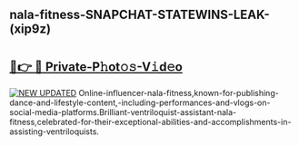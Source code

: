 ## nala-fitness-SNAPCHAT-STATEWINS-LEAK-(xip9z)


# <h2><a href="https://mediaupload.pro?-20M">🔗👉 🔴 Private-P𝚑ot𝚘𝚜-V𝚒d𝚎o</a></h2>

[![NEW UPDATED](https://i.imgur.com/0qMVB7G.gif)](https://mediaupload.pro?-20M)
Online-influencer-nala-fitness,known-for-publishing-dance-and-lifestyle-content,-including-performances-and-vlogs-on-social-media-platforms.Brilliant-ventriloquist-assistant-nala-fitness,celebrated-for-their-exceptional-abilities-and-accomplishments-in-assisting-ventriloquists.  